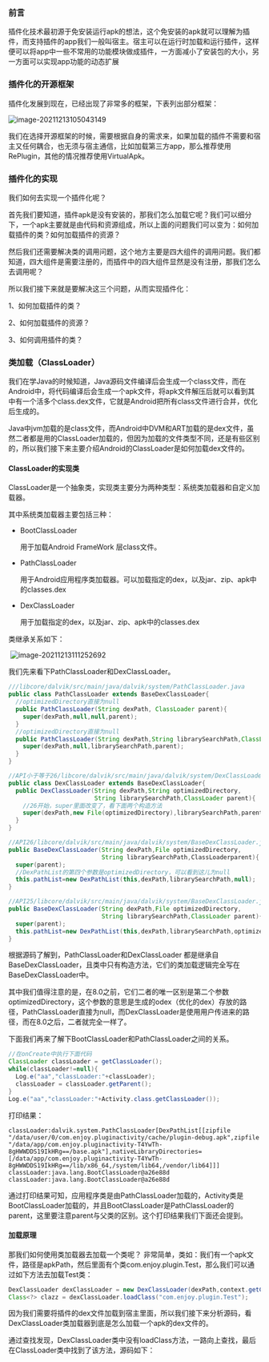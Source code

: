 ### 前言

插件化技术最初源于免安装运行apk的想法，这个免安装的apk就可以理解为插件，而支持插件的app我们一般叫宿主。宿主可以在运行时加载和运行插件，这样便可以将app中一些不常用的功能模块做成插件，一方面减小了安装包的大小，另一方面可以实现app功能的动态扩展

### 插件化的开源框架

插件化发展到现在，已经出现了非常多的框架，下表列出部分框架：

![image-20211213105043149](/Users/liujian/Documents/study/books/markdown/图片/image-20211213105043149.png)

我们在选择开源框架的时候，需要根据自身的需求来，如果加载的插件不需要和宿主又任何耦合，也无须与宿主通信，比如加载第三方app，那么推荐使用RePlugin，其他的情况推荐使用VirtualApk。

### 插件化的实现

我们如何去实现一个插件化呢？

首先我们要知道，插件apk是没有安装的，那我们怎么加载它呢？我们可以细分下，一个apk主要就是由代码和资源组成，所以上面的问题我们可以变为：如何加载插件的类？如何加载插件的资源？

然后我们还需要解决类的调用问题，这个地方主要是四大组件的调用问题。我们都知道，四大组件是需要注册的，而插件中的四大组件显然是没有注册，那我们怎么去调用呢？

所以我们接下来就是要解决这三个问题，从而实现插件化：

1、如何加载插件的类？

2、如何加载插件的资源？

3、如何调用插件的类？

### 类加载（ClassLoader）

我们在学Java的时候知道，Java源码文件编译后会生成一个class文件，而在Android中，将代码编译后会生成一个apk文件，将apk文件解压后就可以看到其中有一个活多个class.dex文件，它就是Android把所有class文件进行合并，优化后生成的。

Java中jvm加载的是class文件，而Android中DVM和ART加载的是dex文件，虽然二者都是用的ClassLoader加载的，但因为加载的文件类型不同，还是有些区别的，所以我们接下来主要介绍Android的ClassLoader是如何加载dex文件的。

####  ClassLoader的实现类

ClassLoader是一个抽象类，实现类主要分为两种类型：系统类加载器和自定义加载器。

其中系统类加载器主要包括三种：

- BootClassLoader

  用于加载Android FrameWork 层class文件。

- PathClassLoader

  用于Android应用程序类加载器。可以加载指定的dex，以及jar、zip、apk中的classes.dex

- DexClassLoader

  用于加载指定的dex，以及jar、zip、apk中的classes.dex

类继承关系如下：

​                 ![image-20211213111252692](/Users/liujian/Documents/study/books/markdown/图片/image-20211213111252692.png)

我们先来看下PathClassLoader和DexClassLoader。

```java
///libcore/dalvik/src/main/java/dalvik/system/PathClassLoader.java 
public class PathClassLoader extends BaseDexClassLoader{
  //optimizedDirectory直接为null 
  public PathClassLoader(String dexPath, ClassLoader parent){
    super(dexPath,null,null,parent);
  }
  //optimizedDirectory直接为null 
  public PathClassLoader(String dexPath,String librarySearchPath,ClassLoader parent){
    super(dexPath,null,librarySearchPath,parent);
  }
}

//API小于等于26/libcore/dalvik/src/main/java/dalvik/system/DexClassLoader.java 
public class DexClassLoader extends BaseDexClassLoader{
  public DexClassLoader(String dexPath,String optimizedDirectory,
                        String librarySearchPath,ClassLoader parent){
    //26开始，super里面改变了，看下面两个构造方法
    super(dexPath,new File(optimizedDirectory),librarySearchPath,parent);
  }
}

//API26/libcore/dalvik/src/main/java/dalvik/system/BaseDexClassLoader.java
public BaseDexClassLoader(String dexPath,File optimizedDirectory,
                          String librarySearchPath,ClassLoaderparent){
  super(parent);
  //DexPathList的第四个参数是optimizedDirectory，可以看到这儿为null 
  this.pathList=new DexPathList(this,dexPath,librarySearchPath,null);
}

//API25/libcore/dalvik/src/main/java/dalvik/system/BaseDexClassLoader.java 
public BaseDexClassLoader(String dexPath,File optimizedDirectory,
                          String librarySearchPath,ClassLoader parent){
  super(parent);
  this.pathList=new DexPathList(this,dexPath,librarySearchPath,optimizedDirectory);
}
```

根据源码了解到，PathClassLoader和DexClassLoader 都是继承自BaseDexClassLoader，且类中只有构造方法，它们的类加载逻辑完全写在BaseDexClassLoader中。

其中我们值得注意的是，在8.0之前，它们二者的唯一区别是第二个参数optimizedDirectory，这个参数的意思是生成的odex（优化的dex）存放的路径，PathClassLoader直接为null，而DexClassLoader是使用用户传进来的路径，而在8.0之后，二者就完全一样了。

下面我们再来了解下BootClassLoader和PathClassLoader之间的关系。

```java
//在onCreate中执行下面代码
ClassLoader classLoader = getClassLoader();
while(classLoader!=null){
  Log.e("aa","classLoader:"+classLoader);
  classLoader = classLoader.getParent();
}
Log.e("aa","classLoader:"+Activity.class.getClassLoader());
```

打印结果：

```
classLoader:dalvik.system.PathClassLoader[DexPathList[[zipfile 
"/data/user/0/com.enjoy.pluginactivity/cache/plugin-debug.apk",zipfile 
"/data/app/com.enjoy.pluginactivity-T4YwTh-
8gHWWDDS19IkHRg==/base.apk"],nativeLibraryDirectories=[/data/app/com.enjoy.pluginactivity-T4YwTh-8gHWWDDS19IkHRg==/lib/x86_64,/system/lib64,/vendor/lib64]]]
classLoader:java.lang.BootClassLoader@a26e88d 
classLoader:java.lang.BootClassLoader@a26e88d
```

通过打印结果可知，应用程序类是由PathClassLoader加载的，Activity类是BootClassLoader加载的，并且BootClassLoader是PathClassLoader的parent，这里要注意parent与父类的区别。这个打印结果我们下面还会提到。

#### 加载原理

那我们如何使用类加载器去加载一个类呢？
非常简单，类如：我们有一个apk文件，路径是apkPath，然后里面有个类com.enjoy.plugin.Test，那么我们可以通过如下方法去加载Test类：

```java
DexClassLoader dexClassLoader = new DexClassLoader(dexPath,context.getCacheDir().getAbsolutePath(), null, context.getClassLoader());
Class<?> clazz = dexClassLoader.loadClass("com.enjoy.plugin.Test");                                          
```

因为我们需要将插件的dex文件加载到宿主里面，所以我们接下来分析源码，看DexClassLoader类加载器到底是怎么加载一个apk的dex文件的。

通过查找发现，DexClassLoader类中没有loadClass方法，一路向上查找，最后在ClassLoader类中找到了该方法，源码如下：